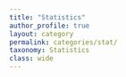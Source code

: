 ```yaml
---
title: "Statistics"
author_profile: true
layout: category
permalink: categories/stat/
taxonomy: Statistics
class: wide
---
```

